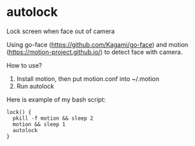# autolock
Lock screen when face out of camera

Using go-face (https://github.com/Kagami/go-face) and motion (https://motion-project.github.io/) to detect face with camera.

How to use?
1. Install motion, then put motion.conf into ~/.motion
2. Run autolock


Here is example of my bash script:
```
lock() {
  pkill -f motion && sleep 2
  motion && sleep 1
  autolock
}

```